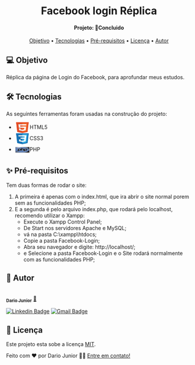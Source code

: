 <h1 align="center">
    Facebook login Réplica
</h1>
<h4 align="center"> 
Projeto: 🚀Concluido
</h4>
<p align="center">
 <a href="#-objetivo">Objetivo</a> •
 <a href="#-tecnologias">Tecnologias</a> •  
 <a href="#-Pré-requisitos">Pré-requisitos</a> • 
 <a href="#-licenca">Licença</a> • 
 <a href="#-autor">Autor</a>
</p>

## 💻 Objetivo
 
 Réplica da página de Login do Facebook, para aprofundar meus estudos.


## 🛠 Tecnologias

As seguintes ferramentas foram usadas na construção do projeto:

- <img align="center" alt="Dario-HTML" height="30" width="40" src="https://raw.githubusercontent.com/devicons/devicon/master/icons/html5/html5-original.svg">HTML5
- <img align="center" alt="Dario-CSS" height="30" width="40" src="https://raw.githubusercontent.com/devicons/devicon/master/icons/css3/css3-original.svg">CSS3
- <img align="center" alt="Dario-PHP" height="30" width="40" src="https://raw.githubusercontent.com/devicons/devicon/master/icons/php/php-original.svg">PHP

## ✨ Pré-requisitos

Tem duas formas de rodar o site:
1. A primeira é apenas com o index.html, que ira abrir o site normal porem sem as funcionalidades PHP;
2. E a segunda é pelo arquivo index.php, que rodará pelo localhost, recomendo utilizar o Xampp:
     - Execute o Xampp Control Panel;
     - De Start nos servidores Apache e MySQL;
     - vá na pasta C:\xampp\htdocs;
     - Copie a pasta Facebook-Login;
     - Abra seu navegador e digite: http://localhost/;
     - e Selecione a pasta Facebook-Login e o Site rodará normalmente com as funcionalidades PHP;

## 🦸 Autor

<a href="https://dariojunior.netlify.app/">
 <img style="border-radius: 50%;" src="https://avatars.githubusercontent.com/u/62716267?v=4" width="100px;" alt=""/>
 <br />
 <sub><b>Dario Junior</b></sub></a> <a href="https://dariojunior.netlify.app/">🚀</a>
 <br />

[![Linkedin Badge](https://img.shields.io/badge/-Dario-blue?style=flat-square&logo=Linkedin&logoColor=white&link=https://www.linkedin.com/in/dariocode/)](https://www.linkedin.com/in/dariocode/) 
[![Gmail Badge](https://img.shields.io/badge/-darioarjr321@gmail.com-c14438?style=flat-square&logo=Gmail&logoColor=white&link=mailto:darioarjr321@gmail.com)](mailto:darioarjr321@gmail.com)


## 📝 Licença

Este projeto esta sobe a licença [MIT](./LICENSE).

Feito com ❤️ por Dario Junior 👋🏽 [Entre em contato!](https://www.linkedin.com/in/dariocode/)
